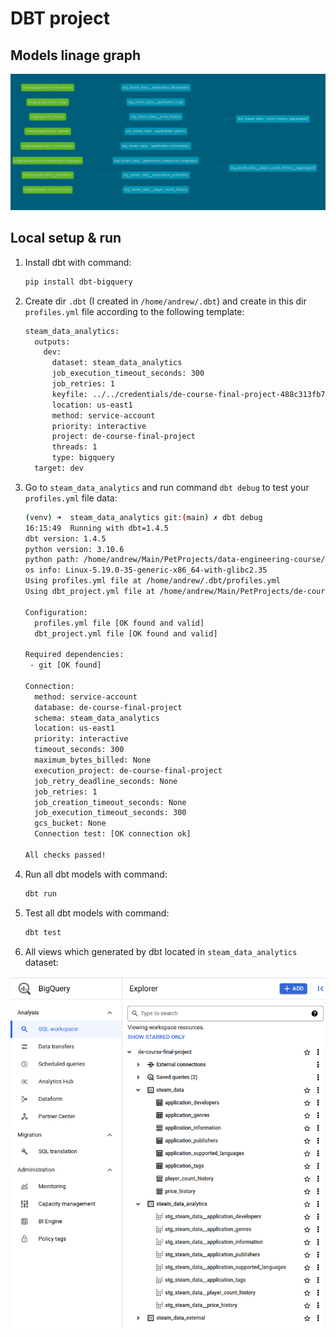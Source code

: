 # DBT project

## Models linage graph

![dbt-dag.png](..%2Fdocs%2Fimg%2Fdbt%2Fdbt-dag.png)

## Local setup & run

1. Install dbt with command:
    ```bash
    pip install dbt-bigquery
    ```

2. Create dir `.dbt` (I created in `/home/andrew/.dbt`) and create in this dir `profiles.yml` file according to the following template:
    ```bash
    steam_data_analytics:
      outputs:
        dev:
          dataset: steam_data_analytics
          job_execution_timeout_seconds: 300
          job_retries: 1
          keyfile: ../../credentials/de-course-final-project-488c313fb731.json
          location: us-east1
          method: service-account
          priority: interactive
          project: de-course-final-project
          threads: 1
          type: bigquery
      target: dev
    ```

3. Go to `steam_data_analytics` and run command `dbt debug` to test your `profiles.yml` file data:

    ```bash
    (venv) ➜  steam_data_analytics git:(main) ✗ dbt debug                                                           
    16:15:49  Running with dbt=1.4.5
    dbt version: 1.4.5
    python version: 3.10.6
    python path: /home/andrew/Main/PetProjects/data-engineering-course/venv/bin/python
    os info: Linux-5.19.0-35-generic-x86_64-with-glibc2.35
    Using profiles.yml file at /home/andrew/.dbt/profiles.yml
    Using dbt_project.yml file at /home/andrew/Main/PetProjects/de-course-final-project/dbt/steam_data_analytics/dbt_project.yml
    
    Configuration:
      profiles.yml file [OK found and valid]
      dbt_project.yml file [OK found and valid]
    
    Required dependencies:
     - git [OK found]
    
    Connection:
      method: service-account
      database: de-course-final-project
      schema: steam_data_analytics
      location: us-east1
      priority: interactive
      timeout_seconds: 300
      maximum_bytes_billed: None
      execution_project: de-course-final-project
      job_retry_deadline_seconds: None
      job_retries: 1
      job_creation_timeout_seconds: None
      job_execution_timeout_seconds: 300
      gcs_bucket: None
      Connection test: [OK connection ok]
    
    All checks passed!
    ```
   
4. Run all dbt models with command:
    ```bash
    dbt run
    ```

5. Test all dbt models with command:

   ```bash
   dbt test
   ```
   
6. All views which generated by dbt located in `steam_data_analytics` dataset:

![img.png](../docs/img/dbt/screenshoot_1.png)

